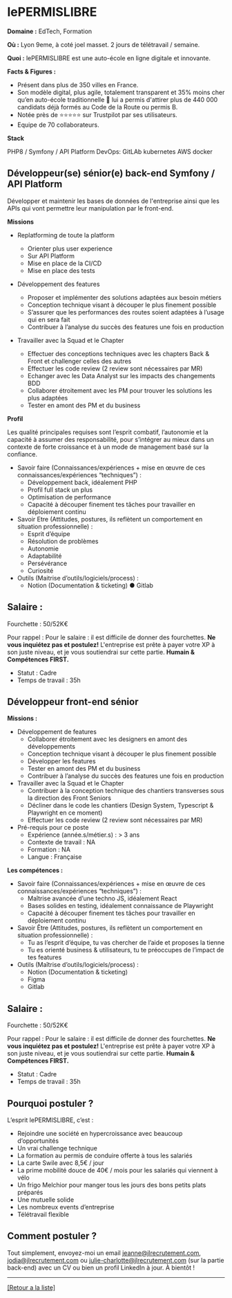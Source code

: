 # lePERMISLIBRE

**Domaine :** EdTech, Formation

**Où :** Lyon 9eme, à coté joel masset. 2 jours de télétravail / semaine.

**Quoi :** lePERMISLIBRE est une auto-école en ligne digitale et innovante.

**Facts & Figures :**

* Présent dans plus de 350 villes en France.
* Son modèle digital, plus agile, totalement transparent et 35% moins cher qu’en auto-école traditionnelle 🚙 lui a permis d'attirer plus de 440 000 candidats déjà formés au Code de la Route ou permis B.
* Notée près de ⭐⭐⭐⭐⭐ sur Trustpilot par ses utilisateurs.
* Equipe de 70 collaborateurs.

**Stack**

PHP8 / Symfony / API Platform
DevOps: GitLAb kubernetes
AWS
docker

## Développeur(se) sénior(e) back-end Symfony / API Platform

Développer et maintenir les bases de données de l'entreprise ainsi que les APIs qui vont permettre leur manipulation par le front-end.

**Missions**

* Replatforming de toute la platform
	* Orienter plus user experience
	* Sur API Platform
	* Mise en place de la CI/CD
	* Mise en place des tests
* Développement des features
	* Proposer et implémenter des solutions adaptées aux besoin métiers
	* Conception technique visant à découper le plus finement possible
	* S’assurer que les performances des routes soient adaptées à l’usage qui en sera fait
	* Contribuer à l’analyse du succès des features une fois en production

* Travailler avec la Squad et le Chapter
	* Effectuer des conceptions techniques avec les chapters Back & Front et challenger celles des autres
	* Effectuer les code review (2 review sont nécessaires par MR)
	* Echanger avec les Data Analyst sur les impacts des changements BDD
	* Collaborer étroitement avec les PM pour trouver les solutions les plus adaptées
	* Tester en amont des PM et du business

**Profil**

Les qualité principales requises sont l’esprit combatif, l’autonomie et la capacité à assumer des responsabilité, pour s’intégrer au mieux dans un contexte de forte croissance et à un mode de management basé sur la confiance.

* Savoir faire (Connaissances/expériences + mise en œuvre de ces connaissances/expériences “techniques”) :
	* Développement back, idéalement PHP
	* Profil full stack un plus
	* Optimisation de performance
	* Capacité à découper finement tes tâches pour travailler en déploiement continu
* Savoir Etre (Attitudes, postures, ils reflètent un comportement en situation professionnelle) :
	* Esprit d’équipe
	* Résolution de problèmes
	* Autonomie
	* Adaptabilité
	* Persévérance
	* Curiosité
* Outils (Maitrise d’outils/logiciels/process) :
	* Notion (Documentation & ticketing) ● Gitlab

## Salaire : 

Fourchette : 50/52K€

Pour rappel :  Pour le salaire : il est difficile de donner des fourchettes. **Ne vous inquiétez pas et postulez!** L'entreprise est prête à payer votre XP à son juste niveau, et je vous soutiendrai sur cette partie. **Humain & Compétences FIRST.**

* Statut : Cadre
* Temps de travail : 35h


## Développeur front-end sénior

**Missions :**

* Développement de features
	* Collaborer étroitement avec les designers en amont des développements
	* Conception technique visant à découper le plus finement possible
	* Développer les features
	* Tester en amont des PM et du business
	* Contribuer à l’analyse du succès des features une fois en production
* Travailler avec la Squad et le Chapter
	* Contribuer à la conception technique des chantiers transverses sous la direction des Front Seniors
	* Décliner dans le code les chantiers (Design System, Typescript & Playwright en ce moment)
	* Effectuer les code review (2 review sont nécessaires par MR)
* Pré-requis pour ce poste
	* Expérience (année.s/métier.s) : > 3 ans
	* Contexte de travail : NA
	* Formation : NA
	* Langue : Française

**Les compétences :**

* Savoir faire (Connaissances/expériences + mise en œuvre de ces connaissances/expériences “techniques”) :
	* Maîtrise avancée d’une techno JS, idéalement React
	* Bases solides en testing, idéalement connaissance de Playwright
	* Capacité à découper finement tes tâches pour travailler en déploiement continu
* Savoir Être (Attitudes, postures, ils reflètent un comportement en situation professionnelle) :
	* Tu as l’esprit d’équipe, tu vas chercher de l’aide et proposes la tienne
	* Tu es orienté business & utilisateurs, tu te préoccupes de l’impact de tes features
* Outils (Maîtrise d’outils/logiciels/process) :
	* Notion (Documentation & ticketing)
	* Figma
	* Gitlab

## Salaire : 

Fourchette : 50/52K€

Pour rappel :  Pour le salaire : il est difficile de donner des fourchettes. **Ne vous inquiétez pas et postulez!** L'entreprise est prête à payer votre XP à son juste niveau, et je vous soutiendrai sur cette partie. **Humain & Compétences FIRST.**

* Statut : Cadre
* Temps de travail : 35h

## Pourquoi postuler ?

L’esprit lePERMISLIBRE, c’est :

* Rejoindre une société en hypercroissance avec beaucoup d’opportunités
* Un vrai challenge technique
* La formation au permis de conduire offerte à tous les salariés
* La carte Swile avec 8,5€ / jour
* La prime mobilité douce de 40€ / mois pour les salariés qui viennent à vélo
* Un frigo Melchior pour manger tous les jours des bons petits plats préparés
* Une mutuelle solide
* Les nombreux events d’entreprise
* Télétravail flexible

## Comment postuler ?

Tout simplement, envoyez-moi un email jeanne@jlrecrutement.com, jodia@jlrecrutement.com ou julie-charlotte@jlrecrutement.com (sur la partie back-end) avec un CV ou bien un profil LinkedIn à jour. À bientôt !


----
<a href="https://github.com/jlondiche/job-board-php/blob/master/README.md">[Retour a la liste]</a> 
